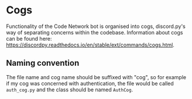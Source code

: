 # Cogs

Functionality of the Code Network bot is organised into cogs, discord.py's way of separating concerns within the codebase. Information about cogs can be found here: https://discordpy.readthedocs.io/en/stable/ext/commands/cogs.html.

## Naming convention

The file name and cog name should be suffixed with "cog", so for example if my cog was concerned with authentication, the file would be called `auth_cog.py` and the class should be named `AuthCog`.